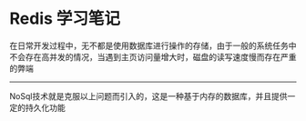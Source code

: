 # Redis 学习笔记
 在日常开发过程中，无不都是使用数据库进行操作的存储，由于一般的系统任务中不会存在高并发的情况，当遇到主页访问量增大时，磁盘的读写速度慢而存在严重的弊端
***
 NoSql技术就是克服以上问题而引入的，这是一种基于内存的数据库，并且提供一定的持久化功能